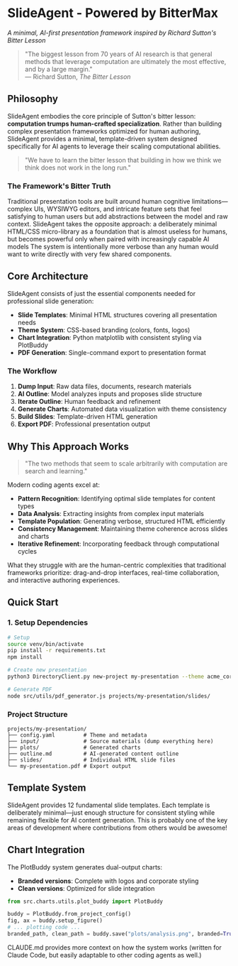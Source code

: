 # SlideAgent - Powered by BitterMax

*A minimal, AI-first presentation framework inspired by Richard Sutton's Bitter Lesson*

> "The biggest lesson from 70 years of AI research is that general methods that leverage computation are ultimately the most effective, and by a large margin."  
> — Richard Sutton, *The Bitter Lesson*

## Philosophy

SlideAgent embodies the core principle of Sutton's bitter lesson: **computation trumps human-crafted specialization**. Rather than building complex presentation frameworks optimized for human authoring, SlideAgent provides a minimal, template-driven system designed specifically for AI agents to leverage their scaling computational abilities.

> "We have to learn the bitter lesson that building in how we think we think does not work in the long run."

### The Framework's Bitter Truth

Traditional presentation tools are built around human cognitive limitations—complex UIs, WYSIWYG editors, and intricate feature sets that feel satisfying to human users but add abstractions between the model and raw context. SlideAgent takes the opposite approach: a deliberately minimal HTML/CSS micro-library as a foundation that is almost useless for humans, but becomes powerful only when paired with increasingly capable AI models The system is intentionally more verbose than any human would want to write directly with very few shared components. 

## Core Architecture

SlideAgent consists of just the essential components needed for professional slide generation:

- **Slide Templates**: Minimal HTML structures covering all presentation needs
- **Theme System**: CSS-based branding (colors, fonts, logos)  
- **Chart Integration**: Python matplotlib with consistent styling via PlotBuddy
- **PDF Generation**: Single-command export to presentation format

### The Workflow

1. **Dump Input**: Raw data files, documents, research materials
2. **AI Outline**: Model analyzes inputs and proposes slide structure  
3. **Iterate Outline**: Human feedback and refinement
4. **Generate Charts**: Automated data visualization with theme consistency
5. **Build Slides**: Template-driven HTML generation
6. **Export PDF**: Professional presentation output

## Why This Approach Works

> "The two methods that seem to scale arbitrarily with computation are search and learning."

Modern coding agents excel at:
- **Pattern Recognition**: Identifying optimal slide templates for content types
- **Data Analysis**: Extracting insights from complex input materials  
- **Template Population**: Generating verbose, structured HTML efficiently
- **Consistency Management**: Maintaining theme coherence across slides and charts
- **Iterative Refinement**: Incorporating feedback through computational cycles

What they struggle with are the human-centric complexities that traditional frameworks prioritize: drag-and-drop interfaces, real-time collaboration, and interactive authoring experiences.

## Quick Start

### 1. Setup Dependencies
```bash
# Setup
source venv/bin/activate
pip install -r requirements.txt
npm install

# Create new presentation
python3 DirectoryClient.py new-project my-presentation --theme acme_corp

# Generate PDF
node src/utils/pdf_generator.js projects/my-presentation/slides/
```

### Project Structure
```
projects/my-presentation/
├── config.yaml         # Theme and metadata
├── input/              # Source materials (dump everything here)
├── plots/              # Generated charts  
├── outline.md          # AI-generated content outline
├── slides/             # Individual HTML slide files
└── my-presentation.pdf # Export output
```

## Template System

SlideAgent provides 12 fundamental slide templates. Each template is deliberately minimal—just enough structure for consistent styling while remaining flexible for AI content generation. This is probably one of the key areas of development where contributions from others would be awesome!

## Chart Integration

The PlotBuddy system generates dual-output charts:
- **Branded versions**: Complete with logos and corporate styling
- **Clean versions**: Optimized for slide integration

```python
from src.charts.utils.plot_buddy import PlotBuddy

buddy = PlotBuddy.from_project_config()
fig, ax = buddy.setup_figure()
# ... plotting code ...
branded_path, clean_path = buddy.save("plots/analysis.png", branded=True)
```


CLAUDE.md provides more context on how the system works (written for Claude Code, but easily adaptable to other coding agents as well.)
